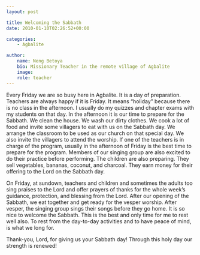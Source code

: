 ```yaml
---
layout: post

title: Welcoming the Sabbath
date: 2010-01-10T02:26:52+00:00

categories:
    - Agbalite

author:
    name: Neng Betoya
    bio: Missionary Teacher in the remote village of Agbalite
    image:
    role: teacher
---
```

Every Friday we are so busy here in Agbalite. It is a day of preparation. Teachers are always happy if it is Friday. It means “holiday” because there is no class in the afternoon. I usually do my quizzes and chapter exams with my students on that day. In the afternoon it is our time to prepare for the Sabbath. We clean the house. We wash our dirty clothes. We cook a lot of food and invite some villagers to eat with us on the Sabbath day. We arrange the classroom to be used as our church on that special day. We also invite the villagers to attend the worship. If one of the teachers is in charge of the program, usually in the afternoon of Friday is the best time to prepare for the program. Members of our singing group are also excited to do their practice before performing. The children are also preparing. They sell vegetables, bananas, coconut, and charcoal. They earn money for their offering to the Lord on the Sabbath day.

On Friday, at sundown, teachers and children and sometimes the adults too sing praises to the Lord and offer prayers of thanks for the whole week’s guidance, protection, and blessing from the Lord. After our opening of the Sabbath, we eat together and get ready for the vesper worship. After vesper, the singing group sings their songs before they go home. It is so nice to welcome the Sabbath. This is the best and only time for me to rest well also. To rest from the day-to-day activities and to have peace of mind, is what we long for.

Thank-you, Lord, for giving us your Sabbath day! Through this holy day our strength is renewed!
